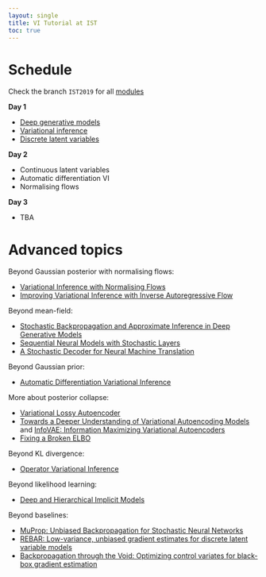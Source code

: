 ```yaml
---
layout: single
title: VI Tutorial at IST
toc: true
---
```



# Schedule

Check the branch `IST2019` for all [modules](https://github.com/vitutorial/tour/tree/ist2019/modules)

**Day 1**

* [Deep generative models](https://github.com/vitutorial/tour/blob/IST2019/modules/Introduction/master.pdf)
* [Variational inference](https://github.com/vitutorial/tour/blob/IST2019/modules/VI/master.pdf)
* [Discrete latent variables](https://github.com/vitutorial/tour/blob/IST2019/modules/DGMs-Discrete/master.pdf)

**Day 2**

* Continuous latent variables
* Automatic differentiation VI
* Normalising flows

**Day 3**

* TBA

# Advanced topics

Beyond Gaussian posterior with normalising flows:

* [Variational Inference with Normalising Flows](https://arxiv.org/abs/1505.05770)
* [Improving Variational Inference with Inverse Autoregressive Flow](https://arxiv.org/abs/1606.04934)

Beyond mean-field:

* [Stochastic Backpropagation and Approximate Inference in Deep Generative Models](https://arxiv.org/pdf/1401.4082.pdf)
* [Sequential Neural Models with Stochastic Layers](https://arxiv.org/pdf/1605.07571.pdf)
* [A Stochastic Decoder for Neural Machine Translation](https://aclweb.org/anthology/P18-1115)

Beyond Gaussian prior:

* [Automatic Differentiation Variational Inference](https://arxiv.org/pdf/1603.00788.pdf)

More about posterior collapse:

* [Variational Lossy Autoencoder](https://arxiv.org/pdf/1611.02731.pdf)
* [Towards a Deeper Understanding of Variational Autoencoding Models](https://arxiv.org/pdf/1702.08658.pdf) and [InfoVAE: Information Maximizing Variational Autoencoders](https://arxiv.org/pdf/1706.02262.pdf)
* [Fixing a Broken ELBO](https://arxiv.org/pdf/1711.00464.pdf)

Beyond KL divergence:

* [Operator Variational Inference](https://arxiv.org/pdf/1610.09033.pdf)

Beyond likelihood learning:

* [Deep and Hierarchical Implicit Models](https://arxiv.org/pdf/1702.08896.pdf)

Beyond baselines:

* [MuProp: Unbiased Backpropagation for Stochastic Neural Networks](https://arxiv.org/abs/1511.05176)
* [REBAR: Low-variance, unbiased gradient estimates for discrete latent variable models](https://arxiv.org/pdf/1703.07370.pdf)
* [Backpropagation through the Void: Optimizing control variates for black-box gradient estimation](https://arxiv.org/pdf/1711.00123.pdf)



